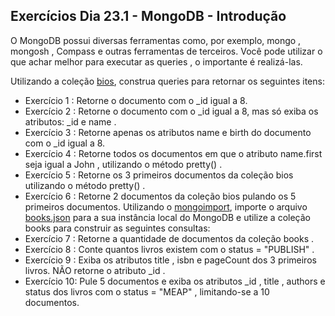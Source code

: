 ## Exercícios Dia 23.1 - MongoDB - Introdução

O MongoDB possui diversas ferramentas como, por exemplo, mongo , mongosh , Compass e outras ferramentas de terceiros. Você pode utilizar o que achar melhor para executar as queries , o importante é realizá-las.

Utilizando a coleção [bios](https://docs.mongodb.com/manual/reference/bios-example-collection/), construa queries para retornar os seguintes itens:

- Exercício 1 : Retorne o documento com o _id igual a 8.
- Exercício 2 : Retorne o documento com o _id igual a 8, mas só exiba os atributos: _id e name .
- Exercício 3 : Retorne apenas os atributos name e birth do documento com o _id igual a 8.
- Exercício 4 : Retorne todos os documentos em que o atributo name.first seja igual a John , utilizando o método pretty() .
- Exercício 5 : Retorne os 3 primeiros documentos da coleção bios utilizando o método pretty() .
- Exercício 6 : Retorne 2 documentos da coleção bios pulando os 5 primeiros documentos.
Utilizando o [mongoimport](https://docs.mongodb.com/database-tools/mongoimport/#examples), importe o arquivo [books.json](https://s3.us-east-2.amazonaws.com/assets.app.betrybe.com/back-end/mongodb/books-48d15e4d8924badc2308cc4a62eb3ea4.json) para a sua instância local do MongoDB e utilize a coleção books para construir as seguintes consultas:
- Exercício 7 : Retorne a quantidade de documentos da coleção books .
- Exercício 8 : Conte quantos livros existem com o status = "PUBLISH" .
- Exercício 9 : Exiba os atributos title , isbn e pageCount dos 3 primeiros livros. NÃO retorne o atributo _id .
- Exercício 10: Pule 5 documentos e exiba os atributos _id , title , authors e status dos livros com o status = "MEAP" , limitando-se a 10 documentos.

